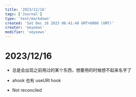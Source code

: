 ```yaml
---
title: '2023/12/16'
tags: ['Journal']
type: 'text/markdown'
created: 'Sat Dec 16 2023 06:41:48 GMT+0000 (GMT)'
creator: 'oeyoews'
modifier: 'oeyoews'
---
```


# 2023/12/16

* 总是会出现之前用过的某个东西，想要用的时候想不起来名字了

* ahook 也有 useURl hook

* Not reconciled
